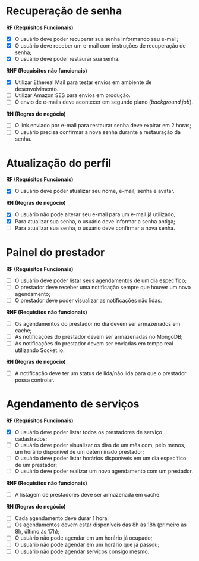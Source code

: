 # Recuperação de senha

**RF (Requisitos Funcionais)**

- [x] O usuário deve poder recuperar sua senha informando seu e-mail;
- [x] O usuário deve receber um e-mail com instruções de recuperação de senha;
- [x] O usuário deve poder restaurar sua senha.

**RNF (Requisitos não funcionais)**

- [x] Utilizar Ethereal Mail para testar envios em ambiente de desenvolvimento.
- [ ] Utilizar Amazon SES para envios em produção.
- [ ] O envio de e-mails deve acontecer em segundo plano (_background job_).

**RN (Regras de negócio)**

- [ ] O link enviado por e-mail para restaurar senha deve expirar em 2 horas;
- [ ] O usuário precisa confirmar a nova senha durante a restauração da senha.

# Atualização do perfil

**RF (Requisitos Funcionais)**

- [x] O usuário deve poder atualizar seu nome, e-mail, senha e avatar.

**RN (Regras de negócio)**

- [x] O usuário não pode alterar seu e-mail para um e-mail já utilizado;
- [x] Para atualizar sua senha, o usuário deve informar a senha antiga;
- [ ] Para atualizar sua senha, o usuário deve confirmar a nova senha.

# Painel do prestador

**RF (Requisitos Funcionais)**

- [ ] O usuário deve poder listar seus agendamentos de um dia específico;
- [ ] O prestador deve receber uma notificação sempre que houver um novo agendamento;
- [ ] O prestador deve poder visualizar as notificações não lidas.

**RNF (Requisitos não funcionais)**

- [ ] Os agendamentos do prestador no dia devem ser armazenados em cache;
- [ ] As notificações do prestador devem ser armazenadas no MongoDB;
- [ ] As notificações do prestador devem ser enviadas em tempo real utilizando Socket.io.

**RN (Regras de negócio)**

- [ ] A notificação deve ter um status de lida/não lida para que o prestador possa controlar.

# Agendamento de serviços

**RF (Requisitos Funcionais)**

- [x] O usuário deve poder listar todos os prestadores de serviço cadastrados;
- [ ] O usuário deve poder visualizar os dias de um mês com, pelo menos, um horário disponível de um determinado prestador;
- [ ] O usuário deve poder listar horários disponíveis em um dia específico de um prestador;
- [ ] O usuário deve poder realizar um novo agendamento com um prestador.

**RNF (Requisitos não funcionais)**

- [ ] A listagem de prestadores deve ser armazenada em cache.

**RN (Regras de negócio)**

- [ ] Cada agendamento deve durar 1 hora;
- [ ] Os agendamentos devem estar disponíveis das 8h às 18h (primeiro às 8h, último às 17h);
- [ ] O usuário não pode agendar em um horário já ocupado;
- [ ] O usuário não pode agendar em um horário que já passou;
- [ ] O usuário não pode agendar serviços consigo mesmo.

